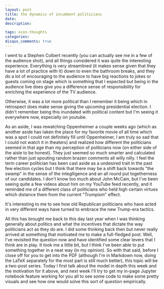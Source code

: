 ```yaml
---
layout: post
title: the dynamics of incumbent politicians
date: 
description: 

tags: econ-thoughts
categories:
disqus_comments: true
---
```


I went to a Stephen Colbert recently (you can actually see me in a few of the audience shot), and all things considered it was quite the interesting experience. Everything is very streamlined (it makes sense given that they have a lot of practice with it) down to even the bathroom breaks, and they do a lot of encouraging to the audience to have big reactions to jokes or guests coming on stage which is something that I expected but being in the audience live does give you a difference sense of responsibility for enriching the experience of the TV audience.

Otherwise, it was a lot more political than I remember it being which in retrospect does make sense giving the upcoming presidential election. I didn't remember being this inundated with political content but I'm seeing it everywhere now, especially on youtube.

As an aside, I was rewatching Oppenheimer a couple weeks ago (which as another aside has taken the place for my favorite movie of all time which was a spot I could not definitely fill until Oppenheimer, I am truly so sad that I could not watch it in theaters) and realized how different the politicians seemed in that age than my perception of politicians now (on either side of the aisle to be honest). They just seemed so much smarter and calculated rather than just spouting random brazen comments all willy nilly. I feel the term career politician has been cast aside as a undesired trait in the past few election cycles but I think that there may be a shift back towards "the swamp" in the sense of the integlligence and an all round put togetherness of our candidates. I don't know too much about John McCain, but I've been seeing quite a few videos about him on my YouTube feed recently, and it reminded me of a different class of politicians who held high certain virtues which distance them from the current "Trumpism" effect.

It's interesting to me to see how old Republican politicians who have acted in very different ways have turned to embrace the new Trump-era tactics.

All this has brought me back to this day last year when I was thinking generally about politics and what the incentives that dictate the way politicians act as they do are. I did some thinking back then but never really arrived at something that motivated me to make a full-fledged post. Well, I've revisited the question now and have identified some clear levers that I think are in play. It took me a little bit, but I think I've been able to put something together in a neat way (in my opinion). So with that said, before I close off for you to get into the PDF (although I'm in Markdown now, doing the LaTeX separately for the most part is still much better), this topic will be a two-post series. Today I first talk about the model in depth this week and the motivation for it above, and next week I'll try to get my in-page Jupyter notebook feature working for you all to see some code to make some pretty visuals and see how one would solve this sort of question empirically.

